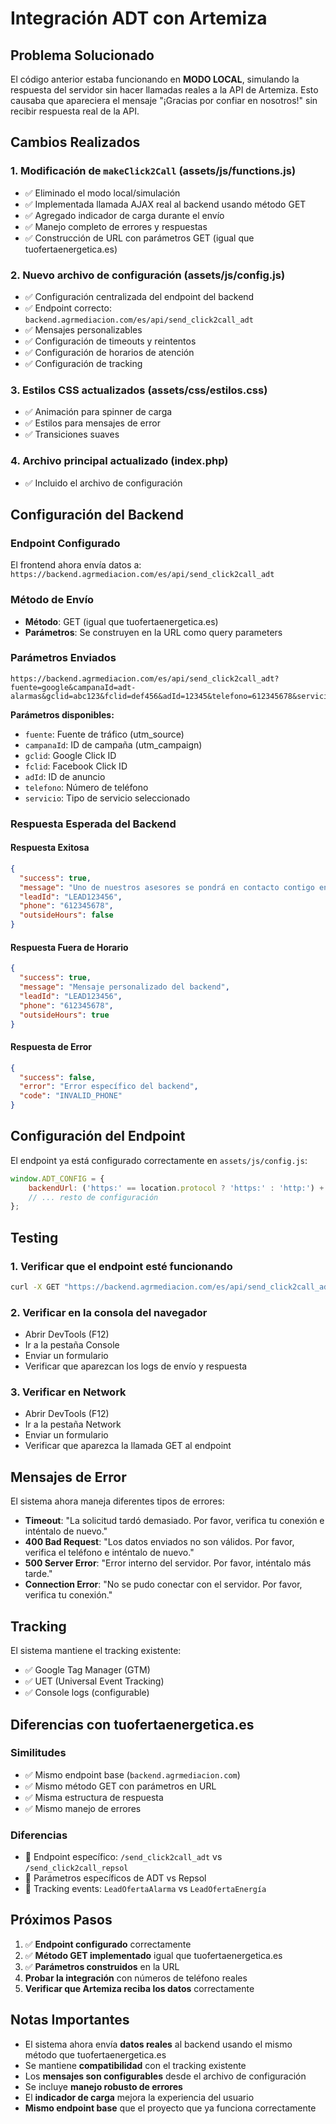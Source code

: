 # Integración ADT con Artemiza

## Problema Solucionado

El código anterior estaba funcionando en **MODO LOCAL**, simulando la respuesta del servidor sin hacer llamadas reales a la API de Artemiza. Esto causaba que apareciera el mensaje "¡Gracias por confiar en nosotros!" sin recibir respuesta real de la API.

## Cambios Realizados

### 1. Modificación de `makeClick2Call` (assets/js/functions.js)
- ✅ Eliminado el modo local/simulación
- ✅ Implementada llamada AJAX real al backend usando método GET
- ✅ Agregado indicador de carga durante el envío
- ✅ Manejo completo de errores y respuestas
- ✅ Construcción de URL con parámetros GET (igual que tuofertaenergetica.es)

### 2. Nuevo archivo de configuración (assets/js/config.js)
- ✅ Configuración centralizada del endpoint del backend
- ✅ Endpoint correcto: `backend.agrmediacion.com/es/api/send_click2call_adt`
- ✅ Mensajes personalizables
- ✅ Configuración de timeouts y reintentos
- ✅ Configuración de horarios de atención
- ✅ Configuración de tracking

### 3. Estilos CSS actualizados (assets/css/estilos.css)
- ✅ Animación para spinner de carga
- ✅ Estilos para mensajes de error
- ✅ Transiciones suaves

### 4. Archivo principal actualizado (index.php)
- ✅ Incluido el archivo de configuración

## Configuración del Backend

### Endpoint Configurado
El frontend ahora envía datos a: `https://backend.agrmediacion.com/es/api/send_click2call_adt`

### Método de Envío
- **Método**: GET (igual que tuofertaenergetica.es)
- **Parámetros**: Se construyen en la URL como query parameters

### Parámetros Enviados
```
https://backend.agrmediacion.com/es/api/send_click2call_adt?fuente=google&campanaId=adt-alarmas&gclid=abc123&fclid=def456&adId=12345&telefono=612345678&servicio=servicio1
```

**Parámetros disponibles:**
- `fuente`: Fuente de tráfico (utm_source)
- `campanaId`: ID de campaña (utm_campaign)
- `gclid`: Google Click ID
- `fclid`: Facebook Click ID
- `adId`: ID de anuncio
- `telefono`: Número de teléfono
- `servicio`: Tipo de servicio seleccionado

### Respuesta Esperada del Backend

#### Respuesta Exitosa
```json
{
  "success": true,
  "message": "Uno de nuestros asesores se pondrá en contacto contigo en breve.",
  "leadId": "LEAD123456",
  "phone": "612345678",
  "outsideHours": false
}
```

#### Respuesta Fuera de Horario
```json
{
  "success": true,
  "message": "Mensaje personalizado del backend",
  "leadId": "LEAD123456",
  "phone": "612345678",
  "outsideHours": true
}
```

#### Respuesta de Error
```json
{
  "success": false,
  "error": "Error específico del backend",
  "code": "INVALID_PHONE"
}
```

## Configuración del Endpoint

El endpoint ya está configurado correctamente en `assets/js/config.js`:

```javascript
window.ADT_CONFIG = {
    backendUrl: ('https:' == location.protocol ? 'https:' : 'http:') + '//backend.agrmediacion.com/es/api/send_click2call_adt?',
    // ... resto de configuración
};
```

## Testing

### 1. Verificar que el endpoint esté funcionando
```bash
curl -X GET "https://backend.agrmediacion.com/es/api/send_click2call_adt?telefono=612345678&servicio=servicio1"
```

### 2. Verificar en la consola del navegador
- Abrir DevTools (F12)
- Ir a la pestaña Console
- Enviar un formulario
- Verificar que aparezcan los logs de envío y respuesta

### 3. Verificar en Network
- Abrir DevTools (F12)
- Ir a la pestaña Network
- Enviar un formulario
- Verificar que aparezca la llamada GET al endpoint

## Mensajes de Error

El sistema ahora maneja diferentes tipos de errores:

- **Timeout**: "La solicitud tardó demasiado. Por favor, verifica tu conexión e inténtalo de nuevo."
- **400 Bad Request**: "Los datos enviados no son válidos. Por favor, verifica el teléfono e inténtalo de nuevo."
- **500 Server Error**: "Error interno del servidor. Por favor, inténtalo más tarde."
- **Connection Error**: "No se pudo conectar con el servidor. Por favor, verifica tu conexión."

## Tracking

El sistema mantiene el tracking existente:
- ✅ Google Tag Manager (GTM)
- ✅ UET (Universal Event Tracking)
- ✅ Console logs (configurable)

## Diferencias con tuofertaenergetica.es

### Similitudes
- ✅ Mismo endpoint base (`backend.agrmediacion.com`)
- ✅ Mismo método GET con parámetros en URL
- ✅ Misma estructura de respuesta
- ✅ Mismo manejo de errores

### Diferencias
- 🔄 Endpoint específico: `/send_click2call_adt` vs `/send_click2call_repsol`
- 🔄 Parámetros específicos de ADT vs Repsol
- 🔄 Tracking events: `LeadOfertaAlarma` vs `LeadOfertaEnergía`

## Próximos Pasos

1. ✅ **Endpoint configurado** correctamente
2. ✅ **Método GET implementado** igual que tuofertaenergetica.es
3. ✅ **Parámetros construidos** en la URL
4. **Probar la integración** con números de teléfono reales
5. **Verificar que Artemiza reciba los datos** correctamente

## Notas Importantes

- El sistema ahora envía **datos reales** al backend usando el mismo método que tuofertaenergetica.es
- Se mantiene **compatibilidad** con el tracking existente
- Los **mensajes son configurables** desde el archivo de configuración
- Se incluye **manejo robusto de errores**
- El **indicador de carga** mejora la experiencia del usuario
- **Mismo endpoint base** que el proyecto que ya funciona correctamente

